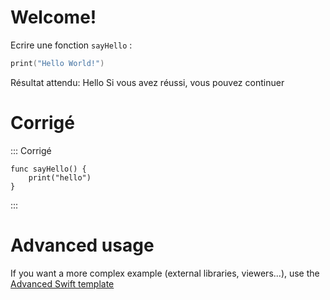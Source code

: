 # Welcome!
Ecrire une fonction `sayHello` :


```swift runnable
print("Hello World!")
```

Résultat attendu: Hello
Si vous avez réussi, vous pouvez continuer

# Corrigé
::: Corrigé
```
func sayHello() {
    print("hello")
}
```
:::

# Advanced usage

If you want a more complex example (external libraries, viewers...), use the [Advanced Swift template](https://tech.io/select-repo/575)
